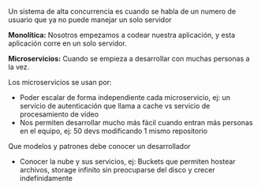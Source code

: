 Un sistema de alta concurrencia es cuando se habla de un numero de usuario que ya no puede manejar un solo servidor

__Monolítica:__ Nosotros empezamos a codear nuestra aplicación, y esta aplicación corre en un solo servidor.

__Microservicios:__ Cuando se empieza a desarrollar con muchas personas a la vez.


Los microservicios se usan por:
* Poder escalar de forma independiente cada microservicio, ej: un servicio de autenticación que llama a cache vs servicio de procesamiento de video
* Nos permiten desarrollar mucho más fácil cuando entran más personas en el equipo, ej: 50 devs modificando 1 mismo repositorio

Que modelos y patrones debe conocer un desarrollador
* Conocer la nube y sus servicios, ej: Buckets que permiten hostear archivos, storage infinito sin preocuparse del disco y crecer indefinidamente